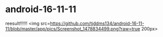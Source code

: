 # android-16-11-11
reesult!!!!!!
<img src=https://github.com/tjddms134/android-16-11-11/blob/master/app/pics/Screenshot_1478834499.png?raw=true 200px>
